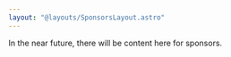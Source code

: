 ```yaml
---
layout: "@layouts/SponsorsLayout.astro"
---
```


In the near future, there will be content here for sponsors.
